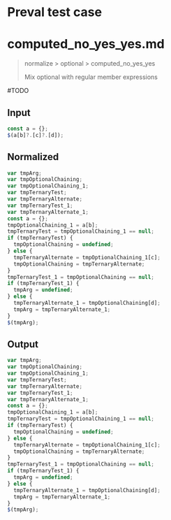 # Preval test case

# computed_no_yes_yes.md

> normalize > optional > computed_no_yes_yes
>
> Mix optional with regular member expressions

#TODO

## Input

`````js filename=intro
const a = {};
$(a[b]?.[c]?.[d]);
`````

## Normalized

`````js filename=intro
var tmpArg;
var tmpOptionalChaining;
var tmpOptionalChaining_1;
var tmpTernaryTest;
var tmpTernaryAlternate;
var tmpTernaryTest_1;
var tmpTernaryAlternate_1;
const a = {};
tmpOptionalChaining_1 = a[b];
tmpTernaryTest = tmpOptionalChaining_1 == null;
if (tmpTernaryTest) {
  tmpOptionalChaining = undefined;
} else {
  tmpTernaryAlternate = tmpOptionalChaining_1[c];
  tmpOptionalChaining = tmpTernaryAlternate;
}
tmpTernaryTest_1 = tmpOptionalChaining == null;
if (tmpTernaryTest_1) {
  tmpArg = undefined;
} else {
  tmpTernaryAlternate_1 = tmpOptionalChaining[d];
  tmpArg = tmpTernaryAlternate_1;
}
$(tmpArg);
`````

## Output

`````js filename=intro
var tmpArg;
var tmpOptionalChaining;
var tmpOptionalChaining_1;
var tmpTernaryTest;
var tmpTernaryAlternate;
var tmpTernaryTest_1;
var tmpTernaryAlternate_1;
const a = {};
tmpOptionalChaining_1 = a[b];
tmpTernaryTest = tmpOptionalChaining_1 == null;
if (tmpTernaryTest) {
  tmpOptionalChaining = undefined;
} else {
  tmpTernaryAlternate = tmpOptionalChaining_1[c];
  tmpOptionalChaining = tmpTernaryAlternate;
}
tmpTernaryTest_1 = tmpOptionalChaining == null;
if (tmpTernaryTest_1) {
  tmpArg = undefined;
} else {
  tmpTernaryAlternate_1 = tmpOptionalChaining[d];
  tmpArg = tmpTernaryAlternate_1;
}
$(tmpArg);
`````
